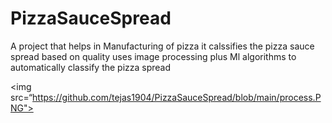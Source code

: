 # PizzaSauceSpread

A project that helps in Manufacturing of pizza it calssifies the pizza sauce spread based on quality 
uses image processing plus Ml algorithms to automatically classify the pizza spread

<img src=“https://github.com/tejas1904/PizzaSauceSpread/blob/main/process.PNG">

